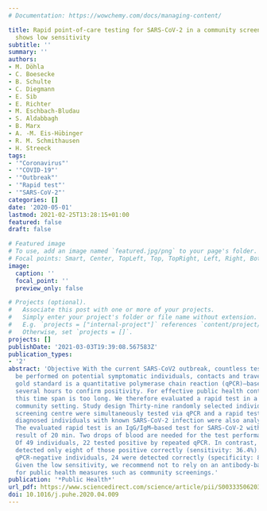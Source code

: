 ```yaml
---
# Documentation: https://wowchemy.com/docs/managing-content/

title: Rapid point-of-care testing for SARS-CoV-2 in a community screening setting
  shows low sensitivity
subtitle: ''
summary: ''
authors:
- M. Döhla
- C. Boesecke
- B. Schulte
- C. Diegmann
- E. Sib
- E. Richter
- M. Eschbach-Bludau
- S. Aldabbagh
- B. Marx
- A. -M. Eis-Hübinger
- R. M. Schmithausen
- H. Streeck
tags:
- '"Coronavirus"'
- '"COVID-19"'
- '"Outbreak"'
- '"Rapid test"'
- '"SARS-CoV-2"'
categories: []
date: '2020-05-01'
lastmod: 2021-02-25T13:28:15+01:00
featured: false
draft: false

# Featured image
# To use, add an image named `featured.jpg/png` to your page's folder.
# Focal points: Smart, Center, TopLeft, Top, TopRight, Left, Right, BottomLeft, Bottom, BottomRight.
image:
  caption: ''
  focal_point: ''
  preview_only: false

# Projects (optional).
#   Associate this post with one or more of your projects.
#   Simply enter your project's folder or file name without extension.
#   E.g. `projects = ["internal-project"]` references `content/project/deep-learning/index.md`.
#   Otherwise, set `projects = []`.
projects: []
publishDate: '2021-03-03T19:39:08.567583Z'
publication_types:
- '2'
abstract: 'Objective With the current SARS-CoV2 outbreak, countless tests need to
  be performed on potential symptomatic individuals, contacts and travellers. The
  gold standard is a quantitative polymerase chain reaction (qPCR)–based system taking
  several hours to confirm positivity. For effective public health containment measures,
  this time span is too long. We therefore evaluated a rapid test in a high-prevalence
  community setting. Study design Thirty-nine randomly selected individuals at a COVID-19
  screening centre were simultaneously tested via qPCR and a rapid test. Ten previously
  diagnosed individuals with known SARS-CoV-2 infection were also analysed. Methods
  The evaluated rapid test is an IgG/IgM–based test for SARS-CoV-2 with a time to
  result of 20 min. Two drops of blood are needed for the test performance. Results
  Of 49 individuals, 22 tested positive by repeated qPCR. In contrast, the rapid test
  detected only eight of those positive correctly (sensitivity: 36.4%). Of the 27
  qPCR-negative individuals, 24 were detected correctly (specificity: 88.9%). Conclusion
  Given the low sensitivity, we recommend not to rely on an antibody-based rapid test
  for public health measures such as community screenings.'
publication: '*Public Health*'
url_pdf: https://www.sciencedirect.com/science/article/pii/S0033350620301141
doi: 10.1016/j.puhe.2020.04.009
---
```

